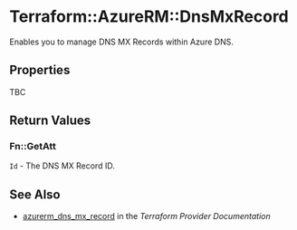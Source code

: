 # Terraform::AzureRM::DnsMxRecord

Enables you to manage DNS MX Records within Azure DNS.

## Properties

TBC

## Return Values

### Fn::GetAtt

`Id` - The DNS MX Record ID.

## See Also

* [azurerm_dns_mx_record](https://www.terraform.io/docs/providers/azurerm/r/dns_mx_record.html) in the _Terraform Provider Documentation_